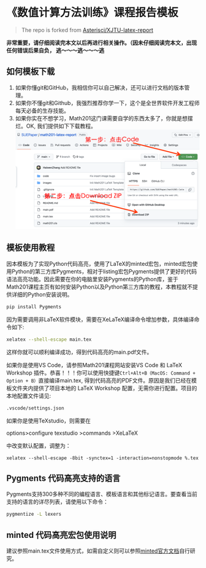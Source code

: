 # 《数值计算方法训练》课程报告模板

> The repo is forked from [Asterisci/XJTU-latex-report](https://github.com/Asterisci/XJTU-latex-report)


**非常重要，请仔细阅读完本文以后再进行相关操作。（因未仔细阅读完本文，出现任何错误后果自负， 逃～～～逃～～～逃**

## 如何模板下载

1. 如果你懂git和GitHub，我相信你可以自己解决，还可以进行文档的版本管理。
2. 如果你不懂git和Github，我强烈推荐你学一下，这个是全世界软件开发工程师每天必备的生存技能。
3. 如果你实在不想学习，Math201这门课需要自学的东西太多了，你就是想摆烂。OK, 我们提供如下下载教程。
![下载教程](./Readme.png)

## 模板使用教程

因本模板为了实现Python代码高亮，使用了LaTeX的minted宏包，minted宏包使用Python的第三方库Pygments，相对于listing宏包Pygments提供了更好的代码语法高亮功能。因此需要在你的电脑里安装Pygments的Python库，鉴于Math201课程主页有如何安装Python以及Python第三方库的教程，本教程就不提供详细的Python安装说明。

```python
pip install Pygments
```

因为需要调用非LaTeX软件模块，需要在XeLaTeX编译命令增加参数，具体编译命令如下:

```bash
xelatex --shell-escape main.tex
```
这样你就可以顺利编译成功，得到代码高亮的main.pdf文件。

如果你是使用VS Code，请参照Math201课程网站安装VS Code 和 LaTeX Workshop 插件。恭喜！！！你可以使用快捷键`Ctrl+Alt+B（MacOS: Command + Option + B）`直接编译main.tex, 得到代码高亮的PDF文件。原因是我们已经在模板文件夹内提供了项目本地的 LaTeX Workshop 配置，无需你进行配置。项目的本地配置文件请见:

```sh
.vscode/settings.json
```


如果你是使用TeXstudio，则需要在

options>configure texstudio >commands >XeLaTeX

中改变默认配置，调整为：

```
xelatex --shell-escape -8bit -synctex=1 -interaction=nonstopmode %.tex
```

## Pygments 代码高亮支持的语言

Pygments支持300多种不同的编程语言、模板语言和其他标记语言。要查看当前支持的语言的详尽列表，请使用以下命令：
```bash
pygmentize -L lexers
```

## minted 代码高亮宏包使用说明
建议参照main.tex文件使用方式，如需自定义则可以参照[minted官方文档](http://tug.ctan.org/macros/latex/contrib/minted/minted.pdf)自行研究。
